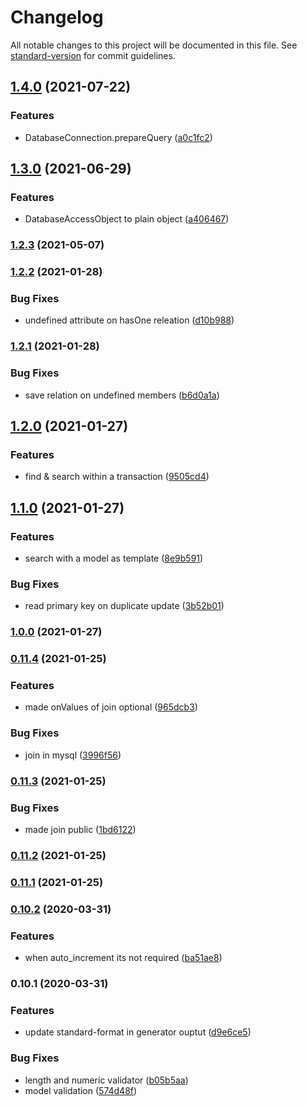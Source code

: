 # Changelog

All notable changes to this project will be documented in this file. See [standard-version](https://github.com/conventional-changelog/standard-version) for commit guidelines.

## [1.4.0](https://github.com/loge5/node-sql-dao/compare/v1.3.0...v1.4.0) (2021-07-22)


### Features

* DatabaseConnection.prepareQuery ([a0c1fc2](https://github.com/loge5/node-sql-dao/commit/a0c1fc2c221dabcfb5bcf98ddb3f5bca683b3514))

## [1.3.0](https://github.com/loge5/node-sql-dao/compare/v1.2.3...v1.3.0) (2021-06-29)


### Features

* DatabaseAccessObject to plain object ([a406467](https://github.com/loge5/node-sql-dao/commit/a4064674dd6886bd68a0cfbccfd84c9de294cce4))

### [1.2.3](https://github.com/loge5/node-sql-dao/compare/v1.2.2...v1.2.3) (2021-05-07)

### [1.2.2](https://github.com/loge5/node-sql-dao/compare/v1.2.1...v1.2.2) (2021-01-28)


### Bug Fixes

* undefined attribute on  hasOne releation ([d10b988](https://github.com/loge5/node-sql-dao/commit/d10b988e4612c3946ebee94a6c120a962dae4e93))

### [1.2.1](https://github.com/loge5/node-sql-dao/compare/v1.2.0...v1.2.1) (2021-01-28)


### Bug Fixes

* save relation on undefined members ([b6d0a1a](https://github.com/loge5/node-sql-dao/commit/b6d0a1ae4680ac27db1d536ea7338dfc185eeee6))

## [1.2.0](https://github.com/loge5/node-sql-dao/compare/v1.1.0...v1.2.0) (2021-01-27)


### Features

* find & search within a transaction ([9505cd4](https://github.com/loge5/node-sql-dao/commit/9505cd4a7a321f0084891a89ebaa3771b196dd19))

## [1.1.0](https://github.com/loge5/node-sql-dao/compare/v1.0.0...v1.1.0) (2021-01-27)


### Features

* search with a model as template ([8e9b591](https://github.com/loge5/node-sql-dao/commit/8e9b591aa05bbe83a55be194d06a85d74f4d02a1))


### Bug Fixes

* read primary key on duplicate update ([3b52b01](https://github.com/loge5/node-sql-dao/commit/3b52b010e6687865f6cf1d0963d4b3cd576aefac))

### [1.0.0](https://github.com/loge5/node-sql-dao/compare/v0.11.4...v1.0.0) (2021-01-27)

### [0.11.4](https://github.com/loge5/node-sql-dao/compare/v0.11.3...v0.11.4) (2021-01-25)


### Features

* made onValues of join optional ([965dcb3](https://github.com/loge5/node-sql-dao/commit/965dcb32f815fe2eed6dfcb6d171352c6ee4f8cd))


### Bug Fixes

* join in mysql ([3996f56](https://github.com/loge5/node-sql-dao/commit/3996f56f9ab70065761081c01f27054e4137e7c8))

### [0.11.3](https://github.com/loge5/node-sql-dao/compare/v0.11.2...v0.11.3) (2021-01-25)


### Bug Fixes

* made join public ([1bd6122](https://github.com/loge5/node-sql-dao/commit/1bd6122671acd79a61193a166be389c04f4494a5))

### [0.11.2](https://github.com/loge5/node-sql-dao/compare/v0.11.1...v0.11.2) (2021-01-25)

### [0.11.1](https://github.com/loge5/node-sql-dao/compare/v0.11.0...v0.11.1) (2021-01-25)

### [0.10.2](https://github.com/loge5/node-sql-dao/compare/v0.10.1...v0.10.2) (2020-03-31)


### Features

* when auto_increment its not required ([ba51ae8](https://github.com/loge5/node-sql-dao/commit/ba51ae8e1f4e00c2b2c3a6c4feb2ba14845f7259))

### 0.10.1 (2020-03-31)


### Features

* update standard-format in generator ouptut ([d9e6ce5](https://github.com/loge5/node-sql-dao/commit/d9e6ce5568fa8ef7719a81a5374edcc8bcf2b8e5))


### Bug Fixes

* length and numeric validator ([b05b5aa](https://github.com/loge5/node-sql-dao/commit/b05b5aa98efd02a4e4adec7325d37ca79996fb4e))
* model validation ([574d48f](https://github.com/loge5/node-sql-dao/commit/574d48f942420446e33d3398f98b4d8f3c435747))
